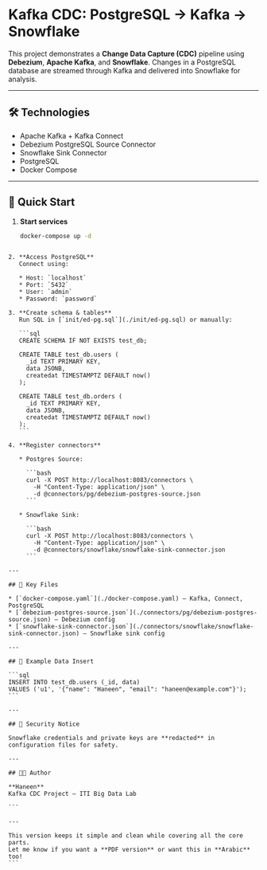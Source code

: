 # Kafka CDC: PostgreSQL → Kafka → Snowflake

This project demonstrates a **Change Data Capture (CDC)** pipeline using **Debezium**, **Apache Kafka**, and **Snowflake**. Changes in a PostgreSQL database are streamed through Kafka and delivered into Snowflake for analysis.

---

## 🛠 Technologies

- Apache Kafka + Kafka Connect
- Debezium PostgreSQL Source Connector
- Snowflake Sink Connector
- PostgreSQL
- Docker Compose

---

## 🚀 Quick Start

1. **Start services**  
   ```bash
   docker-compose up -d
````

2. **Access PostgreSQL**
   Connect using:

   * Host: `localhost`
   * Port: `5432`
   * User: `admin`
   * Password: `password`

3. **Create schema & tables**
   Run SQL in [`init/ed-pg.sql`](./init/ed-pg.sql) or manually:

   ```sql
   CREATE SCHEMA IF NOT EXISTS test_db;

   CREATE TABLE test_db.users (
     _id TEXT PRIMARY KEY,
     data JSONB,
     createdat TIMESTAMPTZ DEFAULT now()
   );

   CREATE TABLE test_db.orders (
     _id TEXT PRIMARY KEY,
     data JSONB,
     createdat TIMESTAMPTZ DEFAULT now()
   );
   ```

4. **Register connectors**

   * Postgres Source:

     ```bash
     curl -X POST http://localhost:8083/connectors \
       -H "Content-Type: application/json" \
       -d @connectors/pg/debezium-postgres-source.json
     ```

   * Snowflake Sink:

     ```bash
     curl -X POST http://localhost:8083/connectors \
       -H "Content-Type: application/json" \
       -d @connectors/snowflake/snowflake-sink-connector.json
     ```

---

## 🔗 Key Files

* [`docker-compose.yaml`](./docker-compose.yaml) – Kafka, Connect, PostgreSQL
* [`debezium-postgres-source.json`](./connectors/pg/debezium-postgres-source.json) – Debezium config
* [`snowflake-sink-connector.json`](./connectors/snowflake/snowflake-sink-connector.json) – Snowflake sink config

---

## 📌 Example Data Insert

```sql
INSERT INTO test_db.users (_id, data)
VALUES ('u1', '{"name": "Haneen", "email": "haneen@example.com"}');
```

---

## 🔐 Security Notice

Snowflake credentials and private keys are **redacted** in configuration files for safety.

---

## 👩‍💻 Author

**Haneen**
Kafka CDC Project — ITI Big Data Lab

```

---

This version keeps it simple and clean while covering all the core parts.  
Let me know if you want a **PDF version** or want this in **Arabic** too!
```
